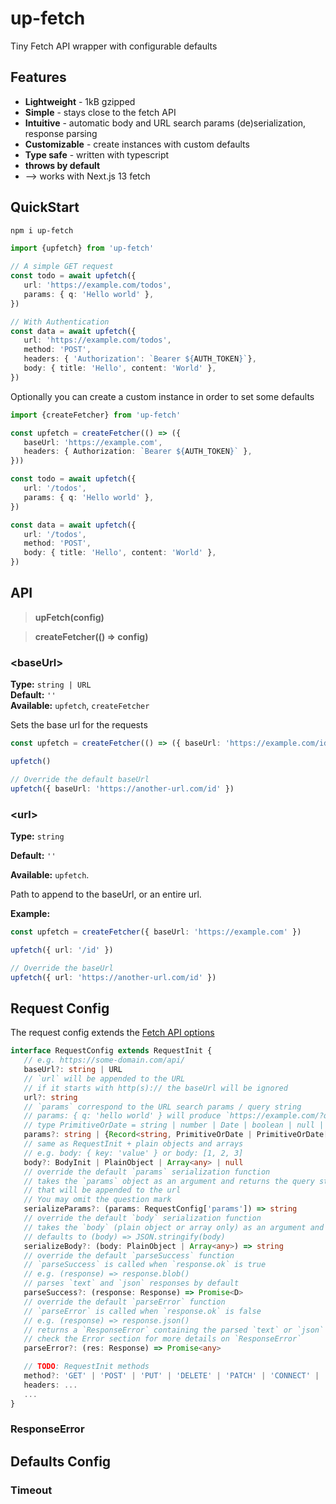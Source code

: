 # up-fetch

Tiny Fetch API wrapper with configurable defaults

## Features

* **Lightweight** - 1kB gzipped
* **Simple** - stays close to the fetch API
* **Intuitive** - automatic body and URL search params (de)serialization, response parsing
* **Customizable** - create instances with custom defaults
* **Type safe** - written with typescript
* **throws by default**
* --> works with Next.js 13 fetch

## QuickStart

```bash
npm i up-fetch
```

```ts
import {upfetch} from 'up-fetch'

// A simple GET request
const todo = await upfetch({
   url: 'https://example.com/todos',
   params: { q: 'Hello world' },
})

// With Authentication
const data = await upfetch({
   url: 'https://example.com/todos',
   method: 'POST',
   headers: { 'Authorization': `Bearer ${AUTH_TOKEN}`},
   body: { title: 'Hello', content: 'World' },
})
```

Optionally you can create a custom instance in order to set some defaults

```ts
import {createFetcher} from 'up-fetch'

const upfetch = createFetcher(() => ({
   baseUrl: 'https://example.com',
   headers: { Authorization: `Bearer ${AUTH_TOKEN}` },
}))

const todo = await upfetch({
   url: '/todos',
   params: { q: 'Hello world' },
})

const data = await upfetch({
   url: '/todos',
   method: 'POST',
   body: { title: 'Hello', content: 'World' },
})
```

## API

> **upFetch(config)**

> **createFetcher(() => config)**

### \<baseUrl\>

**Type:** `string | URL` \
**Default:** `''` \
**Available:** `upfetch`, `createFetcher`

Sets the base url for the requests

```ts
const upfetch = createFetcher(() => ({ baseUrl: 'https://example.com/id' }))

upfetch()

// Override the default baseUrl
upfetch({ baseUrl: 'https://another-url.com/id' })
```

### \<url\> 

**Type:** `string`

**Default:** `''`

**Available:** `upfetch`.

Path to append to the baseUrl, or an entire url.

**Example:**

```ts
const upfetch = createFetcher({ baseUrl: 'https://example.com' })

upfetch({ url: '/id' })

// Override the baseUrl
upfetch({ url: 'https://another-url.com/id' })
```





















## Request Config

The request config extends the [Fetch API options](https://developer.mozilla.org/en-US/docs/Web/API/fetch)

```ts
interface RequestConfig extends RequestInit {
   // e.g. https://some-domain.com/api/
   baseUrl?: string | URL
   // `url` will be appended to the URL 
   // if it starts with http(s):// the baseUrl will be ignored
   url?: string
   // `params` correspond to the URL search params / query string
   // params: { q: 'hello world' } will produce `https://example.com/?q=hello+world
   // type PrimitiveOrDate = string | number | Date | boolean | null | undefined
   params?: string | {Record<string, PrimitiveOrDate | PrimitiveOrDate[]>}
   // same as RequestInit + plain objects and arrays
   // e.g. body: { key: 'value' } or body: [1, 2, 3]
   body?: BodyInit | PlainObject | Array<any> | null 
   // override the default `params` serialization function
   // takes the `params` object as an argument and returns the query string
   // that will be appended to the url
   // You may omit the question mark
   serializeParams?: (params: RequestConfig['params']) => string
   // override the default `body` serialization function
   // takes the `body` (plain object or array only) as an argument and returns a string
   // defaults to (body) => JSON.stringify(body)
   serializeBody?: (body: PlainObject | Array<any>) => string
   // override the default `parseSuccess` function
   // `parseSuccess` is called when `response.ok` is true
   // e.g. (response) => response.blob()
   // parses `text` and `json` responses by default
   parseSuccess?: (response: Response) => Promise<D>
   // override the default `parseError` function
   // `parseError` is called when `response.ok` is false
   // e.g. (response) => response.json()
   // returns a `ResponseError` containing the parsed `text` or `json` response by default
   // check the Error section for more details on `ResponseError`
   parseError?: (res: Response) => Promise<any>

   // TODO: RequestInit methods
   method?: 'GET' | 'POST' | 'PUT' | 'DELETE' | 'PATCH' | 'CONNECT' | 'OPTIONS' | 'TRACE' | 'HEAD'
   headers: ...
   ...
}

```

### ResponseError

## Defaults Config

### Timeout